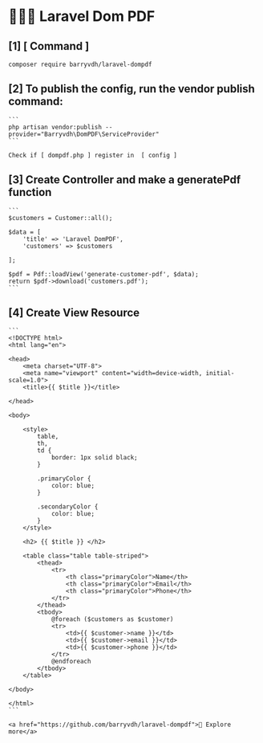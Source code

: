 <h1> 🚀🚀🚀 Laravel Dom PDF </h1>

## [1] [ Command ] 

  ```
  composer require barryvdh/laravel-dompdf
  ```
    


## [2] To publish the config, run the vendor publish command:

    ```
    php artisan vendor:publish --provider="Barryvdh\DomPDF\ServiceProvider" 
    ```

    Check if [ dompdf.php ] register in  [ config ]


## [3] Create Controller and make a generatePdf function 

    ```
    $customers = Customer::all();

    $data = [
        'title' => 'Laravel DomPDF',
        'customers' => $customers

    ];

    $pdf = Pdf::loadView('generate-customer-pdf', $data);
    return $pdf->download('customers.pdf');
    ```

## [4] Create View Resource

    ```
    <!DOCTYPE html>
    <html lang="en">

    <head>
        <meta charset="UTF-8">
        <meta name="viewport" content="width=device-width, initial-scale=1.0">
        <title>{{ $title }}</title>

    </head>

    <body>

        <style>
            table,
            th,
            td {
                border: 1px solid black;
            }

            .primaryColor {
                color: blue;
            }

            .secondaryColor {
                color: blue;
            }
        </style>

        <h2> {{ $title }} </h2>

        <table class="table table-striped">
            <thead>
                <tr>
                    <th class="primaryColor">Name</th>
                    <th class="primaryColor">Email</th>
                    <th class="primaryColor">Phone</th>
                </tr>
            </thead>
            <tbody>
                @foreach ($customers as $customer)
                <tr>
                    <td>{{ $customer->name }}</td>
                    <td>{{ $customer->email }}</td>
                    <td>{{ $customer->phone }}</td>
                </tr>
                @endforeach
            </tbody>
        </table>

    </body>

    </html>
    ```

    <a href="https://github.com/barryvdh/laravel-dompdf">🚀 Explore more</a>